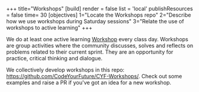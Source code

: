 +++
title="Workshops"
[build]
    render = false
    list = 'local'
    publishResources = false
time= 30
[objectives]
1="Locate the Workshops repo"
2="Describe how we use workshops during Saturday sessions"
3="Relate the use of workshops to active learning"
+++

We do at least one active learning [Workshop](https://github.com/CodeYourFuture/CYF-Workshops/) every class day. Workshops are group activities where the community discusses, solves and reflects on problems related to their current sprint. They are an opportunity for practice, critical thinking and dialogue.

We collectively develop workshops in this repo: https://github.com/CodeYourFuture/CYF-Workshops/. Check out some examples and raise a PR if you've got an idea for a new workshop.
